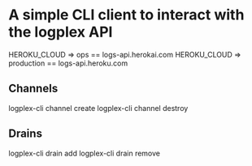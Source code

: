 # A simple CLI client to interact with the logplex API

HEROKU_CLOUD => ops == logs-api.herokai.com
HEROKU_CLOUD => production == logs-api.heroku.com

## Channels

logplex-cli channel create
logplex-cli channel destroy

## Drains

logplex-cli drain add
logplex-cli drain remove
